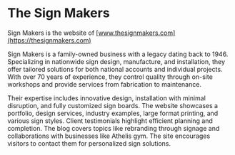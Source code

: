 # The Sign Makers
Sign Makers is the website of [www.thesignmakers.com](https://thesignmakers.com)


Sign Makers is a family-owned business with a legacy dating back to 1946. Specializing in nationwide sign design, manufacture, and installation, they offer tailored solutions for both national accounts and individual projects. With over 70 years of experience, they control quality through on-site workshops and provide services from fabrication to maintenance.

Their expertise includes innovative design, installation with minimal disruption, and fully customized sign boards. The website showcases a portfolio, design services, industry examples, large format printing, and various sign styles. Client testimonials highlight efficient planning and completion. The blog covers topics like rebranding through signage and collaborations with businesses like Athelis gym. The site encourages visitors to contact them for personalized sign solutions.

